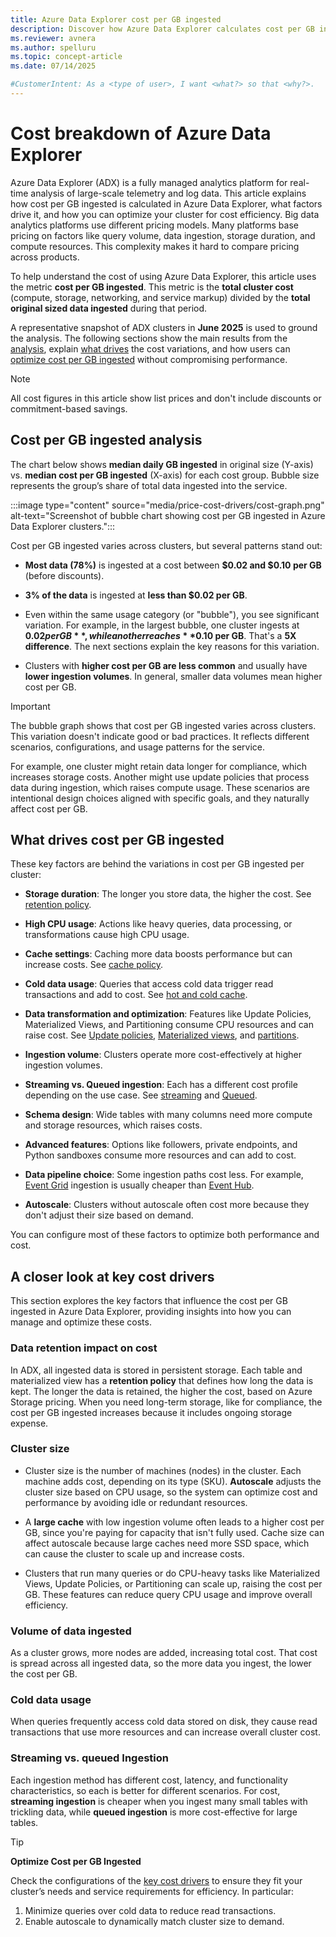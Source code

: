 ```yaml
---
title: Azure Data Explorer cost per GB ingested 
description: Discover how Azure Data Explorer calculates cost per GB ingested, what drives costs, and how to optimize your cluster.
ms.reviewer: avnera
ms.author: spelluru
ms.topic: concept-article
ms.date: 07/14/2025

#CustomerIntent: As a <type of user>, I want <what?> so that <why?>.
---
```


# Cost breakdown of Azure Data Explorer

Azure Data Explorer (ADX) is a fully managed analytics platform for real-time analysis of large-scale telemetry and log data. This article explains how cost per GB ingested is calculated in Azure Data Explorer, what factors drive it, and how you can optimize your cluster for cost efficiency. Big data analytics platforms use different pricing models. Many platforms base pricing on factors like query volume, data ingestion, storage duration, and compute resources. This complexity makes it hard to compare pricing across products.

To help understand the cost of using Azure Data Explorer, this article uses the metric **cost per GB ingested**. This metric is the **total cluster cost** (compute, storage, networking, and service markup) divided by the **total original sized data ingested** during that period.

A representative snapshot of ADX clusters in **June 2025** is used to ground the analysis. The following sections show the main results from the [analysis](#cost-per-gb-ingested-analysis), explain [what drives](#what-drives-cost-per-gb-ingested) the cost variations, and how users can [optimize cost per GB ingested](#a-closer-look-at-key-cost-drivers) without compromising performance.

> [!NOTE]
>
> All cost figures in this article show list prices and don't include discounts or commitment-based savings.

## Cost per GB ingested analysis

The chart below shows **median daily GB ingested** in original size (Y-axis) vs. **median cost per GB ingested** (X-axis) for each cost group. Bubble size represents the group’s share of total data ingested into the service.

:::image type="content" source="media/price-cost-drivers/cost-graph.png" alt-text="Screenshot of bubble chart showing cost per GB ingested in Azure Data Explorer clusters.":::

Cost per GB ingested varies across clusters, but several patterns stand out:

* **Most data (78%)** is ingested at a cost between **$0.02 and $0.10 per GB** (before discounts).

* **3% of the data** is ingested at **less than $0.02 per GB**.

* Even within the same usage category (or "bubble"), you see significant variation. For example, in the largest bubble, one cluster ingests at **$0.02 per GB**, while another reaches **$0.10 per GB**. That's a **5X difference**. The next sections explain the key reasons for this variation.

* Clusters with **higher cost per GB are less common** and usually have **lower ingestion volumes**. In general, smaller data volumes mean higher cost per GB.
  
> [!IMPORTANT]
>
> The bubble graph shows that cost per GB ingested varies across clusters. This variation doesn't indicate good or bad practices. It reflects different scenarios, configurations, and usage patterns for the service.
>
> For example, one cluster might retain data longer for compliance, which increases storage costs. Another might use update policies that process data during ingestion, which raises compute usage. These scenarios are intentional design choices aligned with specific goals, and they naturally affect cost per GB.

## What drives cost per GB ingested

These key factors are behind the variations in cost per GB ingested per cluster:

* **Storage duration**: The longer you store data, the higher the cost. See [retention policy](/kusto/management/show-table-retention-policy-command?view=azure-data-explorer&preserve-view=true).

* **High CPU usage**: Actions like heavy queries, data processing, or transformations cause high CPU usage.

* **Cache settings**: Caching more data boosts performance but can increase costs. See [cache policy](/kusto/management/cache-policy?view=azure-data-explorer&preserve-view=true).

* **Cold data usage**: Queries that access cold data trigger read transactions and add to cost. See [hot and cold cache](/kusto/management/cache-policy?view=azure-data-explorer&preserve-view=true).

* **Data transformation and optimization**: Features like Update Policies, Materialized Views, and Partitioning consume CPU resources and can raise cost. See [Update policies](/kusto/management/update-policy?view=azure-data-explorer&preserve-view=true), [Materialized views](/kusto/management/materialized-views/materialized-view-overview?view=azure-data-explorer&preserve-view=true), and [partitions](/kusto/management/partitioning-policy?view=azure-data-explorer&preserve-view=true).

* **Ingestion volume**: Clusters operate more cost-effectively at higher ingestion volumes.

* **Streaming vs. Queued ingestion**: Each has a different cost profile depending on the use case. See [streaming](/kusto/management/streaming-ingestion-policy?view=azure-data-explorer&preserve-view=true) and [Queued](/kusto/management/data-ingestion/queued-ingestion-overview?view=azure-data-explorer&preserve-view=true).

* **Schema design**: Wide tables with many columns need more compute and storage resources, which raises costs.

* **Advanced features**: Options like followers, private endpoints, and Python sandboxes consume more resources and can add to cost.

* **Data pipeline choice**: Some ingestion paths cost less. For example, [Event Grid](ingest-data-event-grid-overview.md) ingestion is usually cheaper than [Event Hub](ingest-data-event-hub-overview.md).

* **Autoscale**: Clusters without autoscale often cost more because they don't adjust their size based on demand.

You can configure most of these factors to optimize both performance and cost.

## A closer look at key cost drivers

This section explores the key factors that influence the cost per GB ingested in Azure Data Explorer, providing insights into how you can manage and optimize these costs.

### Data retention impact on cost

In ADX, all ingested data is stored in persistent storage. Each table and materialized view has a **retention policy** that defines how long the data is kept. The longer the data is retained, the higher the cost, based on Azure Storage pricing. When you need long-term storage, like for compliance, the cost per GB ingested increases because it includes ongoing storage expense.

### Cluster size

* Cluster size is the number of machines (nodes) in the cluster. Each machine adds cost, depending on its type (SKU). **Autoscale** adjusts the cluster size based on CPU usage, so the system can optimize cost and performance by avoiding idle or redundant resources.

* A **large cache** with low ingestion volume often leads to a higher cost per GB, since you're paying for capacity that isn't fully used. Cache size can affect autoscale because large caches need more SSD space, which can cause the cluster to scale up and increase costs.

* Clusters that run many queries or do CPU-heavy tasks like Materialized Views, Update Policies, or Partitioning can scale up, raising the cost per GB. These features can reduce query CPU usage and improve overall efficiency.

### Volume of data ingested

As a cluster grows, more nodes are added, increasing total cost. That cost is spread across all ingested data, so the more data you ingest, the lower the cost per GB.

### Cold data usage

When queries frequently access cold data stored on disk, they cause read transactions that use more resources and can increase overall cluster cost.

### Streaming vs. queued Ingestion

Each ingestion method has different cost, latency, and functionality characteristics, so each is better for different scenarios. For cost, **streaming ingestion** is cheaper when you ingest many small tables with trickling data, while **queued ingestion** is more cost-effective for large tables.

> [!TIP]
>
> **Optimize Cost per GB Ingested**
>
> Check the configurations of the [key cost drivers](#a-closer-look-at-key-cost-drivers) to ensure they fit your cluster’s needs and service requirements for efficiency. In particular:
>
> 1. Minimize queries over cold data to reduce read transactions.
> 2. Enable autoscale to dynamically match cluster size to demand.
